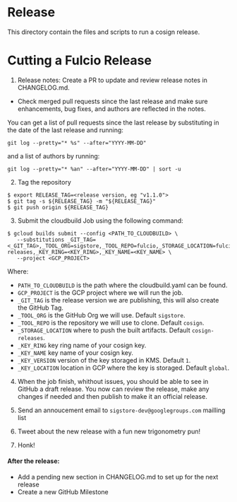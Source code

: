 # Release

This directory contain the files and scripts to run a cosign release.

# Cutting a Fulcio Release

1. Release notes: Create a PR to update and review release notes in CHANGELOG.md.
  - Check merged pull requests since the last release and make sure enhancements, bug fixes, and authors are reflected in the notes.

You can get a list of pull requests since the last release by substituting in the date of the last release and running:

```
git log --pretty="* %s" --after="YYYY-MM-DD"
```

and a list of authors by running:

```
git log --pretty="* %an" --after="YYYY-MM-DD" | sort -u
```

2. Tag the repository

```shell
$ export RELEASE_TAG=<release version, eg "v1.1.0">
$ git tag -s ${RELEASE_TAG} -m "${RELEASE_TAG}"
$ git push origin ${RELEASE_TAG}
```

3. Submit the cloudbuild Job using the following command:

```shell
$ gcloud builds submit --config <PATH_TO_CLOUDBUILD> \
   --substitutions _GIT_TAG=<_GIT_TAG>,_TOOL_ORG=sigstore,_TOOL_REPO=fulcio,_STORAGE_LOCATION=fulcio-releases,_KEY_RING=<KEY_RING>,_KEY_NAME=<KEY_NAME> \
   --project <GCP_PROJECT>
```

Where:

- `PATH_TO_CLOUDBUILD` is the path where the cloudbuild.yaml can be found.
- `GCP_PROJECT` is the GCP project where we will run the job.
- `_GIT_TAG` is the release version we are publishing, this will also create the GitHub Tag.
- `_TOOL_ORG` is the GitHub Org we will use. Default `sigstore`.
- `_TOOL_REPO` is the repository we will use to clone. Default `cosign`.
- `_STORAGE_LOCATION` where to push the built artifacts. Default `cosign-releases`.
- `_KEY_RING` key ring name of your cosign key.
- `_KEY_NAME` key name of your  cosign key.
- `_KEY_VERSION` version of the key storaged in KMS. Default `1`.
- `_KEY_LOCATION` location in GCP where the key is storaged. Default `global`.

4. When the job finish, whithout issues, you should be able to see in GitHub a draft release.
You now can review the release, make any changes if needed and then publish to make it an official release.

5. Send an annoucement email to `sigstore-dev@googlegroups.com` mailling list

6. Tweet about the new release with a fun new trigonometry pun!

7. Honk!

#### After the release:

* Add a pending new section in CHANGELOG.md to set up for the next release
* Create a new GitHub Milestone
